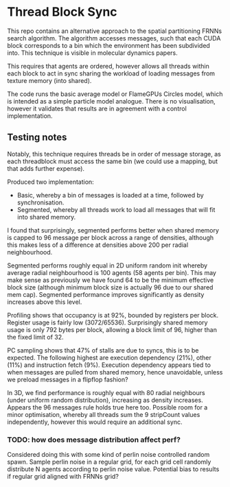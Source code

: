 # Thread Block Sync

This repo contains an alternative approach to the spatial partitioning FRNNs search algorithm. The algorithm accesses messages, such that each CUDA block corresponds to a bin which the environment has been subdivided into. This technique is visible in molecular dynamics papers.

This requires that agents are ordered, however allows all threads within each block to act in sync sharing the workload of loading messages from texture memory (into shared).

The code runs the basic average model or FlameGPUs Circles model, which is intended as a simple particle model analogue. There is no visualisation, however it validates that results are in agreement with a control implementation.

## Testing notes

Notably, this technique requires threads be in order of message storage, as each threadblock must access the same bin (we could use a mapping, but that adds further expense).

Produced two implementation:
  * Basic, whereby a bin of messages is loaded at a time, followed by synchronisation.
  * Segmented, whereby all threads work to load all messages that will fit into shared memory.
  
I found that surprisingly, segmented performs better when shared memory is capped to 96 message per block across a range of densities, although this makes less of a difference at densities above 200 per radial neighbourhood.

Segmented performs roughly equal in 2D uniform random init whereby average radial neighbourhood is 100 agents (58 agents per bin). This may make sense as previously we have found 64 to be the minimum effective block size (although minimum block size is actually 96 due to our shared mem cap).
Segmented performance improves significantly as density increases above this level.

Profiling shows that occupancy is at 92%, bounded by registers per block. Register usage is fairly low (3072/65536). Surprisingly shared memory usage is only 792 bytes per block, allowing a block limit of 96, higher than the fixed limit of 32.

PC sampling shows that 47% of stalls are due to syncs, this is to be expected. The following highest are execution dependency (21%), other (11%) and instruction fetch (9%). Execution dependency appears tied to when messages are pulled from shared memory, hence unavoidable, unless we preload messages in a flipflop fashion?

In 3D, we find performance is roughly equal with 80 radial neighbours (under uniform random distribution), increasing as density increases. Appears the 96 messages rule holds true here too. Possible room for a minor optimisation, whereby all threads sum the 9 stripCount values independently, however this would require an additional sync.

### **TODO:** how does message distribution affect perf?
Considered doing this with some kind of perlin noise controlled random spawn. Sample perlin noise in a regular grid, for each grid cell randomly distribute N agents according to perlin noise value. Potential bias to results if regular grid aligned with FRNNs grid?
